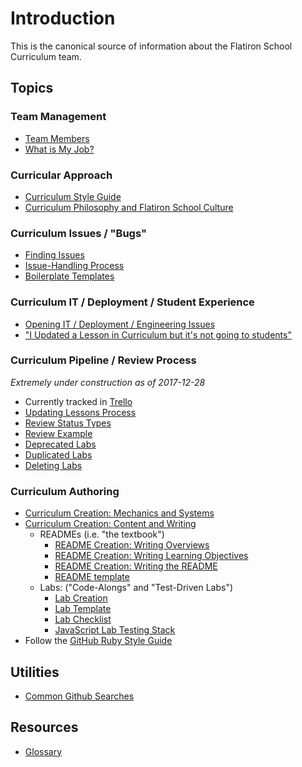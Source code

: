 # Introduction

This is the canonical source of information about the Flatiron School Curriculum team.

## Topics

### Team Management

* [Team Members](./team_members.md)
* [What is My Job?](./the_job.md)

### Curricular Approach

* [Curriculum Style Guide](./style_guide.md)
* [Curriculum Philosophy and Flatiron School Culture](./philo_and_culture.md)

### Curriculum Issues / "Bugs"

* [Finding Issues](./finding-issues.md)
* [Issue-Handling Process](./issue-handling-process.md)
* [Boilerplate Templates](./saved-replies)

### Curriculum IT / Deployment / Student Experience

* [Opening IT / Deployment / Engineering Issues](./it-reporting.md)
* ["I Updated a Lesson in Curriculum but it's not going to students"](./it-dep-1.md)

### Curriculum Pipeline / Review Process

_Extremely under construction as of 2017-12-28_
* Currently tracked in [Trello](https://trello.com/b/dujVgBTU/curriculum-big-issues)
* [Updating Lessons Process](./updating-lessons-process.md)
* [Review Status Types](./pipeline-review_status_types.md)
* [Review Example](./review-example.md)
* [Deprecated Labs](./deprecated-labs.md)
* [Duplicated Labs](./duplicated-labs.md)
* [Deleting Labs](./deleting-labs.md)

### Curriculum Authoring

* [Curriculum Creation: Mechanics and Systems](./creation-mechanics_and_systems.md)
* [Curriculum Creation: Content and Writing](./creation-content_and_writing.md)
  * READMEs (i.e. "the textbook")
    * [README Creation: Writing Overviews](./creation-content-focus-overviews.md)
    * [README Creation: Writing Learning Objectives](./creation-content-focus-learning_objectives.md)
    * [README Creation: Writing the README](./creation-content-focus-writing_readme.md)
    * [README template](./creation-content-focus-readme_template.md)
  * Labs: ("Code-Alongs" and "Test-Driven Labs")
    * [Lab Creation](./creation-lab-materials.md)
    * [Lab Template](./lab-template.md)
    * [Lab Checklist](./lab-checklist.md)
    * [JavaScript Lab Testing Stack](./javascript-lab-testing-stack.md)
* Follow the [GitHub Ruby Style Guide](https://github.com/bbatsov/ruby-style-guide)

## Utilities

  * [Common Github Searches](./github-searches.md)

## Resources

* [Glossary](./glossary.md)
